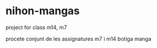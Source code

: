 # nihon-mangas
project for class m14, m7

procete conjunt de les assignatures m7 i m14 botiga manga
